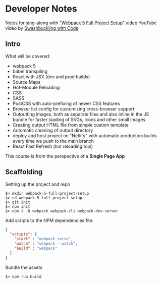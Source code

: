 # Developer Notes

Notes for sing-along with ["Webpack 5 Full Project Setup" video](https://www.youtube.com/watch?v=TOb1c39m64A)
YouTube video by [Swashbuckling with Code](https://www.youtube.com/@SwashbucklingwithCode)

## Intro
What will be covered:
- webpack 5
- babel transpiling
- React with JSX (dev and prod builds)
- Source Maps
- Hot-Module Reloading
- CSS
- SASS
- PostCSS with auto-prefixing of newer CSS features
- Browser list config for customizing cross-browser support
- Outputting images, both as separate files and also inline in the JS bundle for faster loading of SVGs, icons and other
  small images
- Creating output HTML file from simple custom template
- Automatic cleaning of output directory
- deploy and host project on "Netlify" with automatic production builds every time we push to the main branch
- React Fast Refresh (hot reloading tool)

This course is from the perspective of a **Single Page App**

## Scaffolding
Setting up the project and repo
```shell
$> mkdir webpack-5-full-project-setup
$> cd webpack-5-full-project-setup
$> git init
$> npm init
$> npm i -D webpack webpack-cli webpack-dev-server
```

Add scripts to the NPM dependencies file:
```json
{
  "scripts": {
    "start" : "webpack serve",
    "watch" : "webpack --watch",
    "build" : "webpack"
  }
}
```
Bundle the assets
```shell
$> npm run build
```
